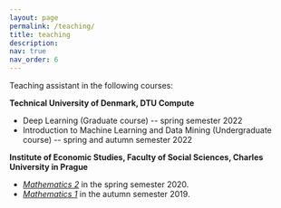 ```yaml
---
layout: page
permalink: /teaching/
title: teaching
description: 
nav: true
nav_order: 6
---
```

Teaching assistant in the following courses:

**Technical University of Denmark, DTU Compute**
* Deep Learning (Graduate course) -- spring semester 2022
* Introduction to Machine Learning and Data Mining (Undergraduate course) -- spring and autumn semester 2022

**Institute of Economic Studies, Faculty of Social Sciences, Charles University in Prague**
* [*Mathematics 2*](https://is.cuni.cz/studium/eng/predmety/index.php?do=predmet&kod=JEB119&skr=2020) in the spring semester 2020.
* [*Mathematics 1*](https://is.cuni.cz/studium/eng/predmety/index.php?do=predmet&kod=JEB118&skr=2019) in the autumn semester 2019.

